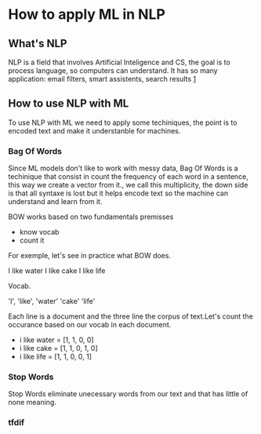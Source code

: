 # How to apply ML in NLP

## What's NLP
NLP is a field that involves Artificial Inteligence and CS, the goal is to process language, so computers can understand. It has so many application: email filters, smart assistents, search results [1](https://www.tableau.com/learn/articles/natural-language-processing-examples)

## How to use NLP with ML
To use NLP with ML we need to apply some techiniques, the point is to encoded text and make it understanble for machines.

### Bag Of Words
Since ML models don't like to work with messy data, Bag Of Words  is a techinique that consist in count the frequency of each word in a sentence, this way we create a vector from it., we call this multiplicity, the down side is that all syntaxe is lost but it helps encode text so the machine can understand and learn from it.

BOW works based on two fundamentals premisses

- know vocab
- count it

For exemple, let's see in practice what BOW does.

I like water
I like cake
I like life

Vocab.

'I', 
'like',
'water' 
'cake'
'life'

Each line is a document and the three line the corpus of text.Let's count the occurance based on our vocab in each document.

- i like water  = [1, 1, 0, 0]
- i like cake = [1, 1, 0, 1, 0]
- i like life  = [1, 1, 0, 0, 1]

### Stop Words
Stop Words eliminate unecessary words from our text and that has little of none meaning.

### tfdif

